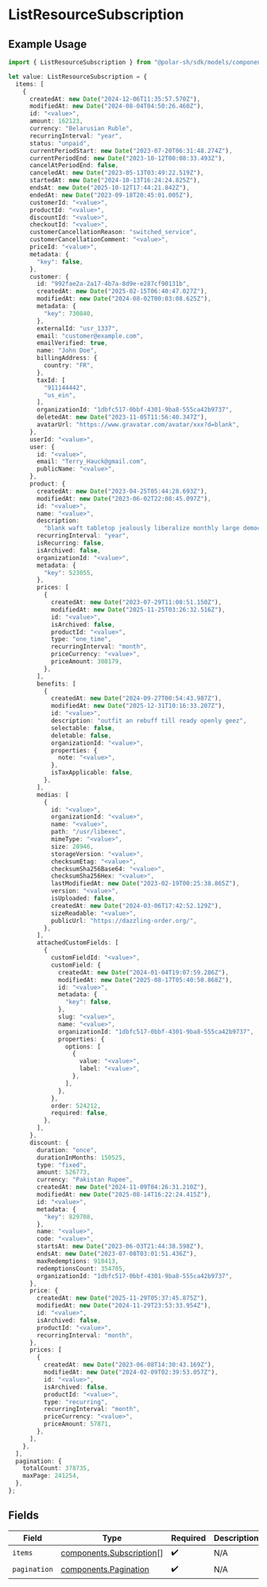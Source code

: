 # ListResourceSubscription

## Example Usage

```typescript
import { ListResourceSubscription } from "@polar-sh/sdk/models/components/listresourcesubscription.js";

let value: ListResourceSubscription = {
  items: [
    {
      createdAt: new Date("2024-12-06T11:35:57.570Z"),
      modifiedAt: new Date("2024-08-04T04:50:26.460Z"),
      id: "<value>",
      amount: 162123,
      currency: "Belarusian Ruble",
      recurringInterval: "year",
      status: "unpaid",
      currentPeriodStart: new Date("2023-07-20T06:31:48.274Z"),
      currentPeriodEnd: new Date("2023-10-12T00:08:33.493Z"),
      cancelAtPeriodEnd: false,
      canceledAt: new Date("2023-05-13T03:49:22.519Z"),
      startedAt: new Date("2024-10-13T16:24:24.825Z"),
      endsAt: new Date("2025-10-12T17:44:21.842Z"),
      endedAt: new Date("2023-09-18T20:45:01.005Z"),
      customerId: "<value>",
      productId: "<value>",
      discountId: "<value>",
      checkoutId: "<value>",
      customerCancellationReason: "switched_service",
      customerCancellationComment: "<value>",
      priceId: "<value>",
      metadata: {
        "key": false,
      },
      customer: {
        id: "992fae2a-2a17-4b7a-8d9e-e287cf90131b",
        createdAt: new Date("2025-02-15T06:40:47.027Z"),
        modifiedAt: new Date("2024-08-02T00:03:08.625Z"),
        metadata: {
          "key": 730840,
        },
        externalId: "usr_1337",
        email: "customer@example.com",
        emailVerified: true,
        name: "John Doe",
        billingAddress: {
          country: "FR",
        },
        taxId: [
          "911144442",
          "us_ein",
        ],
        organizationId: "1dbfc517-0bbf-4301-9ba8-555ca42b9737",
        deletedAt: new Date("2023-11-05T11:56:40.347Z"),
        avatarUrl: "https://www.gravatar.com/avatar/xxx?d=blank",
      },
      userId: "<value>",
      user: {
        id: "<value>",
        email: "Terry_Hauck@gmail.com",
        publicName: "<value>",
      },
      product: {
        createdAt: new Date("2023-04-25T05:44:28.693Z"),
        modifiedAt: new Date("2023-06-02T22:08:45.097Z"),
        id: "<value>",
        name: "<value>",
        description:
          "blank waft tabletop jealously liberalize monthly large democratize",
        recurringInterval: "year",
        isRecurring: false,
        isArchived: false,
        organizationId: "<value>",
        metadata: {
          "key": 523055,
        },
        prices: [
          {
            createdAt: new Date("2023-07-29T11:08:51.150Z"),
            modifiedAt: new Date("2025-11-25T03:26:32.516Z"),
            id: "<value>",
            isArchived: false,
            productId: "<value>",
            type: "one_time",
            recurringInterval: "month",
            priceCurrency: "<value>",
            priceAmount: 308179,
          },
        ],
        benefits: [
          {
            createdAt: new Date("2024-09-27T00:54:43.987Z"),
            modifiedAt: new Date("2025-12-31T10:16:33.207Z"),
            id: "<value>",
            description: "outfit an rebuff till ready openly geez",
            selectable: false,
            deletable: false,
            organizationId: "<value>",
            properties: {
              note: "<value>",
            },
            isTaxApplicable: false,
          },
        ],
        medias: [
          {
            id: "<value>",
            organizationId: "<value>",
            name: "<value>",
            path: "/usr/libexec",
            mimeType: "<value>",
            size: 28946,
            storageVersion: "<value>",
            checksumEtag: "<value>",
            checksumSha256Base64: "<value>",
            checksumSha256Hex: "<value>",
            lastModifiedAt: new Date("2023-02-19T00:25:38.865Z"),
            version: "<value>",
            isUploaded: false,
            createdAt: new Date("2024-03-06T17:42:52.129Z"),
            sizeReadable: "<value>",
            publicUrl: "https://dazzling-order.org/",
          },
        ],
        attachedCustomFields: [
          {
            customFieldId: "<value>",
            customField: {
              createdAt: new Date("2024-01-04T19:07:59.286Z"),
              modifiedAt: new Date("2025-08-17T05:40:50.868Z"),
              id: "<value>",
              metadata: {
                "key": false,
              },
              slug: "<value>",
              name: "<value>",
              organizationId: "1dbfc517-0bbf-4301-9ba8-555ca42b9737",
              properties: {
                options: [
                  {
                    value: "<value>",
                    label: "<value>",
                  },
                ],
              },
            },
            order: 524212,
            required: false,
          },
        ],
      },
      discount: {
        duration: "once",
        durationInMonths: 150525,
        type: "fixed",
        amount: 526773,
        currency: "Pakistan Rupee",
        createdAt: new Date("2024-11-09T04:26:31.210Z"),
        modifiedAt: new Date("2025-08-14T16:22:24.415Z"),
        id: "<value>",
        metadata: {
          "key": 829708,
        },
        name: "<value>",
        code: "<value>",
        startsAt: new Date("2023-06-03T21:44:38.598Z"),
        endsAt: new Date("2023-07-08T03:01:51.436Z"),
        maxRedemptions: 918413,
        redemptionsCount: 354705,
        organizationId: "1dbfc517-0bbf-4301-9ba8-555ca42b9737",
      },
      price: {
        createdAt: new Date("2025-11-29T05:37:45.875Z"),
        modifiedAt: new Date("2024-11-29T23:53:33.954Z"),
        id: "<value>",
        isArchived: false,
        productId: "<value>",
        recurringInterval: "month",
      },
      prices: [
        {
          createdAt: new Date("2023-06-08T14:30:43.169Z"),
          modifiedAt: new Date("2024-02-09T02:39:53.057Z"),
          id: "<value>",
          isArchived: false,
          productId: "<value>",
          type: "recurring",
          recurringInterval: "month",
          priceCurrency: "<value>",
          priceAmount: 57871,
        },
      ],
    },
  ],
  pagination: {
    totalCount: 378735,
    maxPage: 241254,
  },
};
```

## Fields

| Field                                                                | Type                                                                 | Required                                                             | Description                                                          |
| -------------------------------------------------------------------- | -------------------------------------------------------------------- | -------------------------------------------------------------------- | -------------------------------------------------------------------- |
| `items`                                                              | [components.Subscription](../../models/components/subscription.md)[] | :heavy_check_mark:                                                   | N/A                                                                  |
| `pagination`                                                         | [components.Pagination](../../models/components/pagination.md)       | :heavy_check_mark:                                                   | N/A                                                                  |